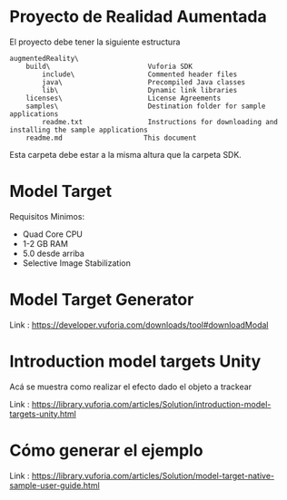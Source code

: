Proyecto de Realidad Aumentada
==============================================


El proyecto debe tener la siguiente estructura

    augmentedReality\     
        build\                        Vuforia SDK
            include\                  Commented header files
            java\                     Precompiled Java classes
            lib\                      Dynamic link libraries
        licenses\                     License Agreements
        samples\                      Destination folder for sample applications
            readme.txt                Instructions for downloading and installing the sample applications
        readme.md                    This document


Esta carpeta debe estar a la misma altura que la carpeta SDK.



Model Target
=============================================

Requisitos Minimos:

- Quad Core CPU
- 1-2 GB RAM
- 5.0 desde arriba
- Selective Image Stabilization


Model Target Generator
=============================================

Link : https://developer.vuforia.com/downloads/tool#downloadModal

Introduction model targets Unity
================================================

Acá se muestra como realizar el efecto dado el objeto a trackear

Link : https://library.vuforia.com/articles/Solution/introduction-model-targets-unity.html

Cómo generar el ejemplo
================================================
Link : https://library.vuforia.com/articles/Solution/model-target-native-sample-user-guide.html
